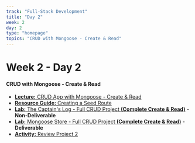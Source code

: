 ```yaml
---
track: "Full-Stack Development"
title: "Day 2"
week: 2
day: 2
type: "homepage"
topics: "CRUD with Mongoose - Create & Read"
---
```


# Week 2 - Day 2

#### CRUD with Mongoose - Create & Read

- [**Lecture:** CRUD App with Mongoose - Create & Read](/full-stack-development/week-2/day-2/lecture-materials/crud-app-with-mongoose)
- [**Resource Guide:** Creating a Seed Route](/full-stack-development/week-2/day-2/lecture-materials/creating-a-seed-route)
- [**Lab:** The Captain's Log - Full CRUD Project **(Complete Create & Read)**](/full-stack-development/week-2/day-2/labs/the-captains-log) - **Non-Deliverable**
- [**Lab:** Mongoose Store - Full CRUD Project **(Complete Create & Read)**](/full-stack-development/week-2/day-2/labs/mongoose-store) - **Deliverable**
- [**Activity:** Review Project 2](/unit-projects/unit-two-project-requirements)
















